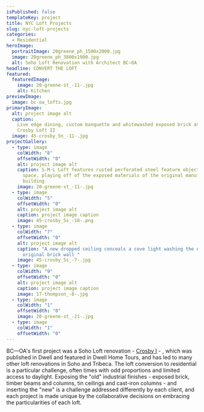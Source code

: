```yaml
---
isPublished: false
templateKey: project
title: NYC Loft Projects
slug: nyc-loft-projects
categories:
  - Residential
heroImage:
  portraitImage: 20greene_ph_1500x2000.jpg
  image: 20greene_ph_3800x1900.jpg
  alt: Soho Loft Renovation with Architect BC—OA
headline: CONVERT THE LOFT
featured:
  featuredImage:
    image: 20-greene-st_-11-.jpg
    alt: Kitchen
previewImage:
  image: bc-oa_lofts.jpg
primaryImage:
  alt: project image alt
  caption:
    Live edge dining, custom banquette and whitewashed exposed brick at the
    Crosby Loft II
  image: 45-crosby_5n_-11-.jpg
projectGallery:
  - type: image
    colWidth: "8"
    offsetWidth: "0"
    alt: project image alt
    caption: S-M-L Loft features rusted perforated steel feature objects in the
      space, playing off of the exposed materials of the original manufacturing
      building
    image: 20-greene-st_-11-.jpg
  - type: image
    colWidth: "5"
    offsetWidth: "0"
    alt: project image alt
    caption: project image caption
    image: 45-crosby_5s_-18-.png
  - type: image
    colWidth: "7"
    offsetWidth: "0"
    alt: project image alt
    caption: "A new dropped ceiling conceals a cove light washing the exposed
      original brick wall "
    image: 45-crosby_5s_-7-.jpg
  - type: image
    colWidth: "9"
    offsetWidth: "0"
    alt: project image alt
    caption: project image caption
    image: 17-thompson_-8-.jpg
  - type: image
    colWidth: "1"
    offsetWidth: "0"
    image: 20-greene-st_-21-.jpg
  - type: image
    colWidth: "1"
    offsetWidth: "0"
---
```


BC—OA's first project was a Soho Loft renovation - [Crosby I](https://bc-oa.com/projects/crosby-loft-1/) - , which was published in Dwell and featured in Dwell Home Tours, and has led to many other loft renovations in Soho and Tribeca. The loft conversion to residential is a particular challenge, often times with odd proportions and limited access to daylight. Exposing the "old" industrial finishes - exposed brick, timber beams and columns, tin ceilings and cast-iron columns - and inserting the "new" is a challenge addressed differently by each client, and each project is made unique by the collaborative decisions on embracing the particularities of each loft.
